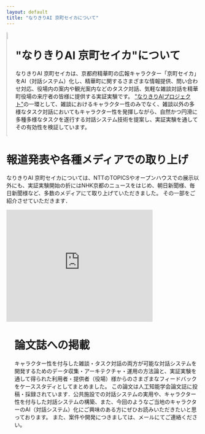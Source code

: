 ```yaml
---
layout: default
title: "なりきりAI 京町セイカについて"
---
```


<!-- Columns start at 50% wide on mobile and bump up to 33.3% wide on desktop -->
<div class="container-xl">
  <div class="row columns">
    <!--アイキャッチ-->
    <div class="column one-fourth p-3">
      <div class="centered">
        <img src="https://masahiro-mi.github.io/img/SeikaSS.jpg" style="width:100%; height:100%">
      </div>
    </div>
    <!--概要-->
    <div class="column three-fourths p-3">
        <h1 class="display-4">"なりきりAI 京町セイカ"について</h1>
        <p class="lead">なりきりAI 京町セイカは、京都府精華町の広報キャラクター「京町セイカ」をAI（対話システム）化し、精華町に関するさまざまな情報提供、問い合わせ対応、役場内の案内や観光案内などのタスク対話、気軽な雑談対話を精華町役場の来庁者の皆様に提供する実証実験です。
        <a href="https://narikiri-qa.jp/">"なりきりAIプロジェクト"</a>の一環として、雑談におけるキャラクター性のみでなく、雑談以外の多様なタスク対話においてもキャラクター性を発揮しながら、自然かつ円滑に多種多様なタスクを遂行する対話システム技術を提案し、実証実験を通してその有効性を検証しています。</p>
    </div>
  </div>

  <!--ニュース取り上げの紹介-->
  <div class="row columns">
    <!-- 記事取り上げ説明 -->
    <div class="column p-3">
      <h1 class="display-4">報道発表や各種メディアでの取り上げ</h1>
      <p class="lead">なりきりAI 京町セイカについては、NTTのTOPICSやオープンハウスでの展示以外にも、実証実験開始の折にはNHK京都のニュースをはじめ、朝日新聞様、毎日新聞様など、多数のメディアにて取り上げていただきました。
      その一部をご紹介させていただきます．</p>
    </div>
  </div>
  <div class="row columns">
    <!-- Youtubeのニュース -->
    <div class="column one-half p-3">
        <iframe width="100%" height="100%" src="https://www.youtube.com/embed/47LsuC5-bAA?si=C41VX43NVo4NWGpK&amp;start=330" title="YouTube video player" frameborder="0" allow="accelerometer; autoplay; clipboard-write; encrypted-media; gyroscope; picture-in-picture; web-share" allowfullscreen></iframe>
    </div>
    <div class="column one-half p-3">
      <div class="row columns">
        <!--記事1-->
        <div class="column p-3">
            <div class="iframely-embed"><div class="iframely-responsive" style="padding-bottom: 75%; padding-top: 120px;"><a href="https://journal.ntt.co.jp/article/7561" data-iframely-url="//iframely.net/dYDybhW"></a></div></div><script async="" src="//iframely.net/embed.js"></script>
        </div>
        <!--記事2-->
        <div class="column p-3">
            <div class="iframely-embed"><div class="iframely-responsive" style="padding-bottom: 52.5%; padding-top: 120px;"><a href="https://group.ntt/jp/topics/2021/11/12/ai_seika.html" data-iframely-url="//iframely.net/3BHp1tA"></a></div></div><script async src="//iframely.net/embed.js"></script>
        </div>
      </div>
      <div class="row columns">
        <!--記事3-->
        <div class="column p-3">
            <div class="iframely-embed"><div class="iframely-responsive" style="padding-bottom: 52.3333%; padding-top: 120px;"><a href="https://www.asahi.com/articles/ASN767DSSN73PLZB001.html" data-iframely-url="//iframely.net/Amrkkes"></a></div></div><script async src="//iframely.net/embed.js"></script>
        </div>
        <!--記事4-->
        <div class="column p-3">
            <div class="iframely-embed"><div class="iframely-responsive" style="padding-bottom: 52.5%; padding-top: 120px;"><a href="https://mainichi.jp/articles/20211117/ddl/k26/010/299000c" data-iframely-url="//iframely.net/ESz5KKc"></a></div></div><script async src="//iframely.net/embed.js"></script>
        </div>
      </div>
    </div>
  </div>

  <div class="row columns">
    <!-- 論文 -->
    <div class="column one-fourth p-3">
      <div class="my-auto">
        <div class="iframely-embed"><div class="iframely-responsive" style="height: 140px; padding-bottom: 0;"><a href="https://www.jstage.jst.go.jp/article/tjsai/38/3/38_38-3_B-MA2/_article/-char/ja" data-iframely-url="//iframely.net/i5dVwDU"></a></div></div><script async src="//iframely.net/embed.js"></script>
      </div>
    </div>
    <!---->
    <div class="column three-fourths p-3">
        <h1 class="display-4">論文誌への掲載</h1>
        <p class="lead">キャラクター性を付与した雑談・タスク対話の両方が可能な対話システムを開発するためのデータ収集・アーキテクチャ・運用の方法論と、実証実験を通して得られた利用者・提供者（役場）様からのさまざまなフィードバックをケーススタディとしてまとめました。
        この論文は人工知能学会論文誌に投稿・採録されています．公共施設での対話システムの実用や、キャラクター性を付与した対話システムの構築、また、今回のようなご当地のキャラクターのAI（対話システム）化にご興味のある方にぜひお読みいただきたいと思っております。
        また、案件や開発につきましては、メールにてご連絡ください。</p>
    </div>
  </div>
</div>